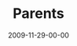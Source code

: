 ---
layout: message
category: message
series: "Typecast"
title: "Parents"
date: 2009-11-29-00-00
message_id: 592
audio: "http://s3.amazonaws.com/crossroadsaudiomessages/Typecast3.mp3"
audio-duration: "30:12"
description: "Brian Tome discusses the stages of parenting along the progression from nurse to friend."
video: "https://s3.amazonaws.com/crossroadsvideomessages/Typecast3.mp4"
video-duration: "30:12"
video-image: "http://s3.amazonaws.com/crossroads-media/images/legacy/content/Typecast3-still.jpg"
program: "http://s3.amazonaws.com/crossroads-media/media/legacy/documents/11_28-29_09Program.pdf"
notes-description: ""
notes: "http://s3.amazonaws.com/crossroads-media/media/legacy/documents/SN_11_28-29_09.pdf"
notes-title: "Parents (Study)"
explicit: false
---